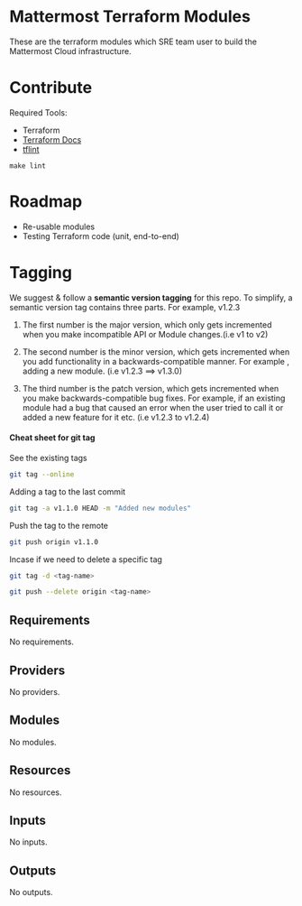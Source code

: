 # Mattermost Terraform Modules

These are the terraform modules which SRE team user to build the Mattermost Cloud infrastructure.

# Contribute

Required Tools:
- Terraform
- [Terraform Docs](https://github.com/terraform-docs/terraform-docs)
- [tflint](https://github.com/terraform-linters/tflint)

```
make lint
```

# Roadmap

- Re-usable modules
- Testing Terraform code (unit, end-to-end)

# Tagging 

We suggest & follow a **semantic version tagging** for this repo. To simplify, a semantic version tag contains three parts. For example, v1.2.3

1. The first number is the major version, which only gets incremented when you make incompatible API or Module changes.(i.e v1 to v2)

2. The second number is the minor version, which gets incremented when you add functionality in a backwards-compatible manner. For example , adding a new module. (i.e v1.2.3 ==> v1.3.0)

3. The third number is the patch version, which gets incremented when you make backwards-compatible bug fixes. For example, if an existing module had a bug that caused an error when the user tried to call it or added a new feature for it etc. (i.e v1.2.3 to v1.2.4)

#### Cheat sheet for git tag 
See the existing tags 
```bash
git tag --online
```
Adding a tag to the last commit 
```bash
git tag -a v1.1.0 HEAD -m "Added new modules"
```

Push the tag to the remote
```bash
git push origin v1.1.0
```

Incase if we need to delete a specific tag

```bash
git tag -d <tag-name>

git push --delete origin <tag-name>
```

<!-- BEGIN_TF_DOCS -->
## Requirements

No requirements.

## Providers

No providers.

## Modules

No modules.

## Resources

No resources.

## Inputs

No inputs.

## Outputs

No outputs.
<!-- END_TF_DOCS -->